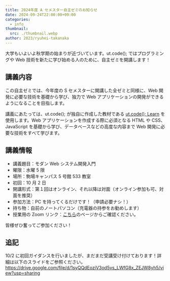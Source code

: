 ```yaml
---
title: 2024年度 A セメスター自主ゼミのお知らせ
date: 2024-09-24T22:00:00+09:00
categories:
  - info
thumbnail:
  src: ./thumbnail.webp
author: 2023/ryuhei-takanaka
---
```


大学もいよいよ秋学期の始まりが近づいています。ut.code(); ではプログラミングや Web 技術を新たに学び始める人のために、自主ゼミを開講します！

## 講義内容

この自主ゼミでは、今年度の S セメスターに開講した全ゼミと同様に、Web 開発に必要な技術を基礎から学び、独力で Web アプリケーションの開発ができるようになることを目指します。

講義にあたっては、ut.code(); が独自に作成した教材である [ut.code(); Learn](https://learn.utcode.net/) を使用します。Web アプリケーションを作成する際に必須となる HTML や CSS、JavaScript を基礎から学び、データベースなどの高度な内容まで Web 開発に必要な技術をすべて学びます。

## 講義情報

- 講義題目：モダン Web システム開発入門
- 曜限：水曜 5 限
- 場所：駒場キャンパス 5 号館 533 教室
- 初回：10 月 2 日
- 開講形式：第１回はオンライン、それ以降は対面（オンライン参加も可、対面を推奨）
- 参加方法：PC を持ってくるだけです！（申請必要ナシ！）
- 持ち物：自前のノートパソコン（充電器の持参をお勧めします）
- 授業用の Zoom リンク：[こちら](https://todaijichikai.org/2024aseminorintroduction/)のページからご確認ください。

皆様ぜひ奮ってご参加ください！

## 追記

10/2 に初回ガイダンスを行いましたが、まだまだ受講受け付けております！詳細は以下のスライドをご参照ください。
https://drive.google.com/file/d/1syQQdEoziV3od5vs_LWfG8x_ZEJW8yh5/view?usp=sharing
